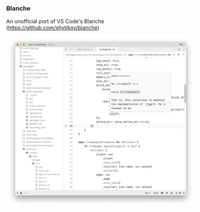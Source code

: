 ### Blanche

An unofficial port of VS Code's Blanche (https://github.com/shytikov/blanche)

![Blanche](screenshots/blanche.png)